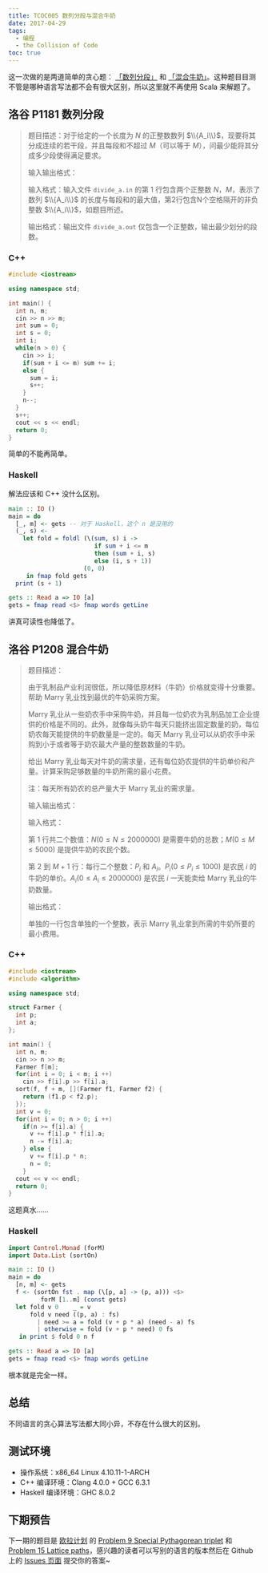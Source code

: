 ```yaml
---
title: TCOC005 数列分段与混合牛奶
date: 2017-04-29
tags:
  - 编程
  - the Collision of Code
toc: true
---
```


这一次做的是两道简单的贪心题： [「数列分段」](https://www.luogu.org/problem/show?pid=1181) 和 [「混合牛奶」](https://www.luogu.org/problem/show?pid=1208)。这种题目目测不管是哪种语言写法都不会有很大区别，所以这里就不再使用 Scala 来解题了。

<!-- more -->

## 洛谷 P1181 数列分段

> 题目描述：对于给定的一个长度为 $N$ 的正整数数列 $\\{A_i\\}$，现要将其分成连续的若干段，并且每段和不超过 $M$（可以等于 $M$），问最少能将其分成多少段使得满足要求。
>
> 输入输出格式：
>
> 输入格式：输入文件 `divide_a.in` 的第 1 行包含两个正整数 $N$，$M$，表示了数列 $\\{A_i\\}$ 的长度与每段和的最大值，第2行包含N个空格隔开的非负整数 $\\{A_i\\}$，如题目所述。
>
> 输出格式：输出文件 `divide_a.out` 仅包含一个正整数，输出最少划分的段数。

### C++

```cpp
#include <iostream>

using namespace std;

int main() {
  int n, m;
  cin >> n >> m;
  int sum = 0;
  int s = 0;
  int i;
  while(n > 0) {
    cin >> i;
    if(sum + i <= m) sum += i;
    else {
      sum = i;
      s++;
    }
    n--;
  }
  s++;
  cout << s << endl;
  return 0;
}
```

简单的不能再简单。

### Haskell

解法应该和 C++ 没什么区别。

```haskell
main :: IO ()
main = do
  [_, m] <- gets -- 对于 Haskell，这个 n 是没用的
  (_, s) <-
    let fold = foldl (\(sum, s) i ->
                        if sum + i <= m
                        then (sum + i, s)
                        else (i, s + 1))
                     (0, 0)
     in fmap fold gets
  print (s + 1)

gets :: Read a => IO [a]
gets = fmap read <$> fmap words getLine
```

讲真可读性也降低了。

## 洛谷 P1208 混合牛奶

> 题目描述：
>
> 由于乳制品产业利润很低，所以降低原材料（牛奶）价格就变得十分重要。帮助 Marry 乳业找到最优的牛奶采购方案。
>
> Marry 乳业从一些奶农手中采购牛奶，并且每一位奶农为乳制品加工企业提供的价格是不同的。此外，就像每头奶牛每天只能挤出固定数量的奶，每位奶农每天能提供的牛奶数量是一定的。每天 Marry 乳业可以从奶农手中采购到小于或者等于奶农最大产量的整数数量的牛奶。
>
> 给出 Marry 乳业每天对牛奶的需求量，还有每位奶农提供的牛奶单价和产量。计算采购足够数量的牛奶所需的最小花费。
>
> 注：每天所有奶农的总产量大于 Marry 乳业的需求量。
>
> 输入输出格式：
>
> 输入格式：
>
> 第 1 行共二个数值：$N (0 \leq N \leq 2000000)$ 是需要牛奶的总数；$M (0 \leq M \leq 5000)$ 是提供牛奶的农民个数。
>
> 第 2 到 $M + 1$ 行：每行二个整数：$P_i$ 和 $A_i$。$P_i (0 \leq P_i \leq 1000)$ 是农民 $i$ 的牛奶的单价。$A_i (0 \leq A_i \leq 2000000)$ 是农民 $i$ 一天能卖给 Marry 乳业的牛奶数量。
>
> 输出格式：
>
> 单独的一行包含单独的一个整数，表示 Marry 乳业拿到所需的牛奶所要的最小费用。

### C++

```cpp
#include <iostream>
#include <algorithm>

using namespace std;

struct Farmer {
  int p;
  int a;
};

int main() {
  int n, m;
  cin >> n >> m;
  Farmer f[m];
  for(int i = 0; i < m; i ++)
    cin >> f[i].p >> f[i].a;
  sort(f, f + m, [](Farmer f1, Farmer f2) {
    return (f1.p < f2.p);
  });
  int v = 0;
  for(int i = 0; n > 0; i ++)
    if(n >= f[i].a) {
      v += f[i].p * f[i].a;
      n -= f[i].a;
    } else {
      v += f[i].p * n;
      n = 0;
    }
  cout << v << endl;
  return 0;
}
```

这题真水……

### Haskell

```haskell
import Control.Monad (forM)
import Data.List (sortOn)

main :: IO ()
main = do
  [n, m] <- gets
  f <- (sortOn fst . map (\[p, a] -> (p, a))) <$>
         forM [1..m] (const gets)
  let fold v 0    _ = v
      fold v need ((p, a) : fs)
        | need >= a = fold (v + p * a) (need - a) fs
        | otherwise = fold (v + p * need) 0 fs
   in print $ fold 0 n f

gets :: Read a => IO [a]
gets = fmap read <$> fmap words getLine
```

根本就是完全一样。

## 总结

不同语言的贪心算法写法都大同小异，不存在什么很大的区别。

## 测试环境

- 操作系统：x86_64 Linux 4.10.11-1-ARCH
- C++ 编译环境：Clang 4.0.0 + GCC 6.3.1
- Haskell 编译环境：GHC 8.0.2

## 下期预告

下一期的题目是 [欧拉计划](https://projecteuler.net/) 的 [Problem 9 Special Pythagorean triplet](https://projecteuler.net/problem=9) 和 [Problem 15 Lattice paths](https://projecteuler.net/problem=15)，感兴趣的读者可以写别的语言的版本然后在 Github 上的 [Issues 页面](https://github.com/Problem233/blog/issues) 提交你的答案~
